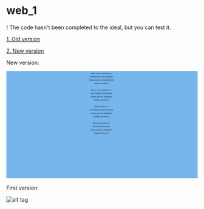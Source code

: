 # web_1

! The code hasn't been completed to the ideal, but you can test it.

[1. Old version](https://github.com/iamarturr/web_1/tree/main/old)

[2. New version](https://github.com/iamarturr/web_1/tree/main/new_1)







New version:

![alt tag](https://raw.githubusercontent.com/iamarturr/web_1/main/photos/123.jpg "Описание будет тут")​



First version:

![alt tag](https://sun9-21.userapi.com/impf/FA-EHByDGO_akUONJWYKkYKHHxDVaoh-VOSwlw/ExPCwZ5obPw.jpg?size=526x247&quality=96&proxy=1&sign=e45fdc83afdbe09e278122b15fe3beec "Описание будет тут")​
